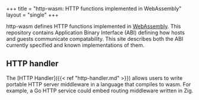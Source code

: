 +++
title = "http-wasm: HTTP functions implemented in WebAssembly"
layout = "single"
+++

http-wasm defines HTTP functions implemented in [WebAssembly][1]. This
repository contains Application Binary Interface (ABI) defining how hosts and
guests communicate compatability. This site describes both the ABI currently
specified and known implementations of them.

## HTTP handler

The [HTTP Handler]({{< ref "http-handler.md" >}}) allows users to write portable HTTP server
middleware in a language that compiles to wasm. For example, a Go HTTP service
could embed routing middleware written in Zig.

[1]: https://webassembly.org/
